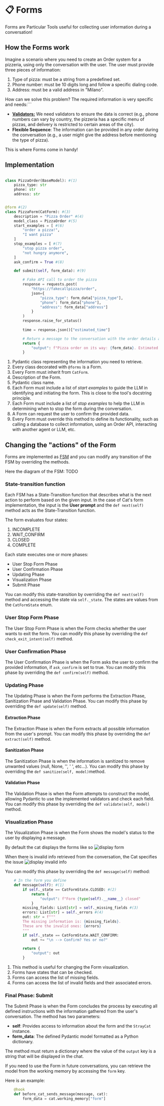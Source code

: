 # 📋 Forms

Forms are Particular Tools useful for collecting user information during a conversation!

## How the Forms work

Imagine a scenario where you need to create an Order system for a pizzeria, using only the conversation with the user. The user must provide three pieces of information:

1. Type of pizza: must be a string from a predefined set.
2. Phone number: must be 10 digits long and follow a specific dialing code.
3. Address: must be a valid address in "Milano".

How can we solve this problem? The required information is very specific and needs:```

- [**Validators:**](https://docs.pydantic.dev/latest/concepts/validators/#field-validators) We need validators to ensure the data is correct (e.g., phone numbers can vary by country, the pizzeria has a specific menu of pizzas, and delivery is restricted to certain areas of the city).
- **Flexible Sequence**: The information can be provided in any order during the conversation (e.g., a user might give the address before mentioning the type of pizza).

This is where Forms come in handy!

## Implementation

```python

class PizzaOrder(BaseModel): #(1)
    pizza_type: str
    phone: str
    address: str


@form #(2)
class PizzaForm(CatForm): #(3)
    description = "Pizza Order" #(4)
    model_class = PizzaOrder #(5)
    start_examples = [ #(6)
        "order a pizza!",
        "I want pizza"
    ]
    stop_examples = [ #(7)
        "stop pizza order",
        "not hungry anymore",
    ]
    ask_confirm = True #(8)

    def submit(self, form_data): #(9)

        # Fake API call to order the pizza
        response = requests.post(
            "https://fakecallpizza/order",
            json={
                "pizza_type": form_data["pizza_type"],
                "phone": form_data["phone"],
                "address": form_data["address"]
            }
        )
        response.raise_for_status()
        
        time = response.json()["estimated_time"]

        # Return a message to the conversation with the order details and estimated time
        return {
            "output": f"Pizza order on its way: {form_data}. Estimated time: {time}"
        }

```

1. Pydantic class representing the information you need to retrieve.
2. Every class decorated with `@forms` is a Form.
3. Every Form must inherit from `CatForm`.
4. Description of the Form. <!-- , useful to the [tool chain](/conceptual/cheshire_cat/tool_chain/). It is necessary, as it will show up in the Tool chain prompt. It should describe the purpose of the form, so that the LLM can select the tool and input it properly. -->
5. Pydantic class name.
6. Each Form must include a list of *start examples* to guide the LLM in identifying and initiating the form. This is close to the tool's docstring principle.
7. Each Form must include a list of *stop examples* to help the LLM in determining when to stop the form during the conversation.
8. A Form can request the user to confirm the provided data.
9. Every Form must override this method to define its functionality, such as calling a database to collect information, using an Order API, interacting with another agent or LLM, etc.

## Changing the "actions" of the Form

Forms are implemented as [FSM](https://en.wikipedia.org/wiki/Finite-state_machine) and you can modify any transition of the FSM by overriding the methods.

Here the diagram of the FSM:
TODO

### State-transition function

Each FSM has a State-Transition function that describes what is the next action to perform based on the given input. In the case of Cat's form implementation, the input is the **User prompt** and the `def next(self)` method acts as the State-Transition function.

The form evaluates four states:

1. INCOMPLETE
2. WAIT_CONFIRM
3. CLOSED
4. COMPLETE

Each state executes one or more phases:

- User Stop Form Phase
- User Confirmation Phase
- Updating Phase
- Visualization Phase
- Submit Phase

You can modify this state-transition by overriding the `def next(self)` method and accessing the state via `self._state`. The states are values from the `CatFormState` enum.

### User Stop Form Phase

The User Stop Form Phase is when the Form checks whether the user wants to exit the form. You can modify this phase by overriding the `def check_exit_intent(self)` method.

### User Confirmation Phase

The User Confirmation Phase is when the Form asks the user to confirm the provided information, if `ask_confirm` is set to true. You can modify this phase by overriding the `def confirm(self)` method.

### Updating Phase

The Updating Phase is when the Form performs the Extraction Phase, Sanitization Phase and Validation Phase. You can modify this phase by overriding the `def update(self)` method.

#### Extraction Phase

The Extraction Phase is when the Form extracts all possible information from the user's prompt. You can modify this phase by overriding the `def extract(self)` method.

#### Sanitization Phase

The Sanitization Phase is when the information is sanitized to remove unwanted values (null, None, '', ' ', etc...). You can modify this phase by overriding the `def sanitize(self, model)`method.

#### Validation Phase

The Validation Phase is when the Form attempts to construct the model, allowing Pydantic to use the implemented validators and check each field. You can modify this phase by overriding the `def validate(self, model)` method.

### Visualization Phase

The Visualization Phase is when the Form shows the model's status to the user by displaying a message.

By default the cat displays the forms like so ![display form](../assets/img/technical/forms/how_is_display.png)

When there is invalid info retrieved from the conversation, the Cat specifies the issue ![display invalid info](../assets/img/technical/forms/how_invalid_is_display.png)

You can modify this phase by overriding the `def message(self)` method:

```python
    # In the form you define 
    def message(self): #(1) 
        if self._state == CatFormState.CLOSED: #(2)
            return {
                "output": f"Form {type(self).__name__} closed"
            }
        missing_fields: List[str] = self._missing_fields #(3)
        errors: List[str] = self._errors #(4)
        out: str = f"""
        The missing information is: {missing_fields}.
        These are the invalid ones: {errors}
        """
        if self._state == CatFormState.WAIT_CONFIRM:
            out += "\n --> Confirm? Yes or no?"

        return {
            "output": out
        }

```

1. This method is useful for changing the Form visualization.
2. Forms have states that can be checked.
3. Forms can access the list of missing fields.
4. Forms can access the list of invalid fields and their associated errors.

### Final Phase: Submit

The Submit Phase is when the Form concludes the process by executing all defined instructions with the information gathered from the user's conversation.
The method has two parameters:

- **self**: Provides access to information about the form and the `StrayCat` instance.
- **form_data**: The defined Pydantic model formatted as a Python dictionary.

The method must return a dictionary where the value of the `output` key is a string that will be displayed in the chat.

If you need to use the Form in future conversations, you can retrieve the model from the working memory by accessing the `form` key.

Here is an example:

```python
    @hook  
    def before_cat_sends_message(message, cat):
        form_data = cat.working_memory["form"]
```

